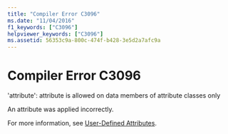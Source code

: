 ```yaml
---
title: "Compiler Error C3096"
ms.date: "11/04/2016"
f1_keywords: ["C3096"]
helpviewer_keywords: ["C3096"]
ms.assetid: 56353c9a-800c-474f-b428-3e5d2a7afc9a
---
```

# Compiler Error C3096

'attribute': attribute is allowed on data members of attribute classes only

An attribute was applied incorrectly.

For more information, see [User-Defined Attributes](../../extensions/user-defined-attributes-cpp-component-extensions.md).